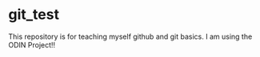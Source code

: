 # git_test

This repository is for teaching myself github and git basics. 
I am using the ODIN Project!!
